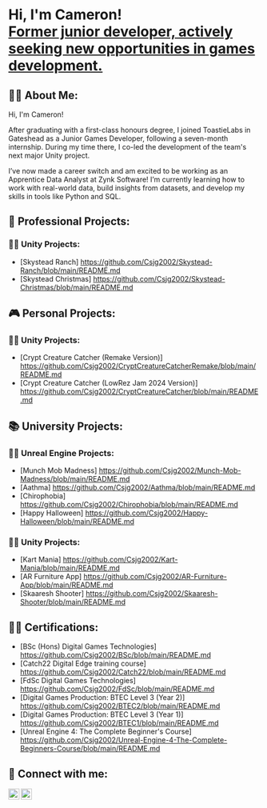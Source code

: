 <h1>Hi, I'm Cameron! <br/><a href="https://github.com/Csjg2002">Former junior developer, actively seeking new opportunities in games development.</a>

<h2>🤷‍♂️ About Me:</h2>

Hi, I'm Cameron!

After graduating with a first-class honours degree, I joined ToastieLabs in Gateshead as a Junior Games Developer, following a seven-month internship. During my time there, I co-led the development of the team's next major Unity project.

I’ve now made a career switch and am excited to be working as an Apprentice Data Analyst at Zynk Software! I’m currently learning how to work with real-world data, build insights from datasets, and develop my skills in tools like Python and SQL.

<h2>💼 Professional Projects:</h2>

<h3>👨‍💻 Unity Projects:</h3>

- [Skystead Ranch] https://github.com/Csjg2002/Skystead-Ranch/blob/main/README.md
- [Skystead Christmas] https://github.com/Csjg2002/Skystead-Christmas/blob/main/README.md

<h2>🎮 Personal Projects:</h2>

<h3>👨‍💻 Unity Projects:</h3>

- [Crypt Creature Catcher (Remake Version)] https://github.com/Csjg2002/CryptCreatureCatcherRemake/blob/main/README.md
- [Crypt Creature Catcher (LowRez Jam 2024 Version)] https://github.com/Csjg2002/CryptCreatureCatcher/blob/main/README.md

<h2>📚 University Projects:</h2>

<h3>👨‍💻 Unreal Engine Projects:</h3>

- [Munch Mob Madness] https://github.com/Csjg2002/Munch-Mob-Madness/blob/main/README.md
- [Aathma] https://github.com/Csjg2002/Aathma/blob/main/README.md
- [Chirophobia] https://github.com/Csjg2002/Chirophobia/blob/main/README.md
- [Happy Halloween] https://github.com/Csjg2002/Happy-Halloween/blob/main/README.md

<h3>👨‍💻 Unity Projects:</h3>

- [Kart Mania] https://github.com/Csjg2002/Kart-Mania/blob/main/README.md
- [AR Furniture App] https://github.com/Csjg2002/AR-Furniture-App/blob/main/README.md
- [Skaaresh Shooter] https://github.com/Csjg2002/Skaaresh-Shooter/blob/main/README.md

<h2>🧑‍🎓 Certifications:</h2>

- [BSc (Hons) Digital Games Technologies] https://github.com/Csjg2002/BSc/blob/main/README.md
- [Catch22 Digital Edge training course] https://github.com/Csjg2002/Catch22/blob/main/README.md
- [FdSc Digital Games Technologies] https://github.com/Csjg2002/FdSc/blob/main/README.md
- [Digital Games Production: BTEC Level 3 (Year 2)] https://github.com/Csjg2002/BTEC2/blob/main/README.md
- [Digital Games Production: BTEC Level 3 (Year 1)] https://github.com/Csjg2002/BTEC1/blob/main/README.md
- [Unreal Engine 4: The Complete Beginner's Course] https://github.com/Csjg2002/Unreal-Engine-4-The-Complete-Beginners-Course/blob/main/README.md

<h2>🤝 Connect with me:</h2>

[<img align="left" alt="Csjg2002 | YouTube" width="22px" src="https://cdn.jsdelivr.net/npm/simple-icons@v3/icons/youtube.svg" />][youtube]
[<img align="left" alt="Csjg2002 | LinkedIn" width="22px" src="https://cdn.jsdelivr.net/npm/simple-icons@v3/icons/linkedin.svg" />][linkedin]

[youtube]: https://www.youtube.com/channel/UCmBxOy_52P6xECyGy9mN6lA
[linkedin]: https://www.linkedin.com/in/csjg2002/
